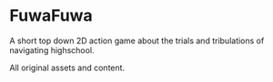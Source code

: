 # FuwaFuwa

A short top down 2D action game about the trials and tribulations of navigating highschool. 

All original assets and content.
